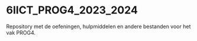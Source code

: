# 6IICT_PROG4_2023_2024
Repository met de oefeningen, hulpmiddelen en andere bestanden voor het vak PROG4. 
